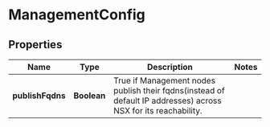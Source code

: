 # ManagementConfig

## Properties
Name | Type | Description | Notes
------------ | ------------- | ------------- | -------------
**publishFqdns** | **Boolean** | True if Management nodes publish their fqdns(instead of default IP addresses) across NSX for its reachability. | 
